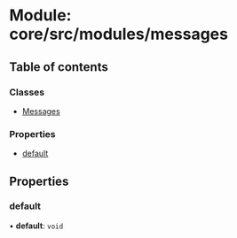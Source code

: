 # Module: core/src/modules/messages

## Table of contents

### Classes

- [Messages](../classes/core_src_modules_messages.Messages.md)

### Properties

- [default](core_src_modules_messages.md#default)

## Properties

### default

• **default**: `void`
